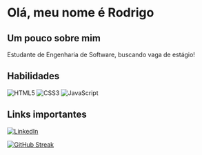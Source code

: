 # Olá, meu nome é Rodrigo


## Um pouco sobre mim

Estudante de Engenharia de Software, buscando vaga de estágio!


## Habilidades

![HTML5](https://img.shields.io/badge/HTML5-E34F26?style=for-the-badge&logo=html5&logoColor=white)
![CSS3](https://img.shields.io/badge/CSS3-1572B6?style=for-the-badge&logo=css3&logoColor=white)
![JavaScript](https://img.shields.io/badge/JavaScript-F7DF1E?style=for-the-badge&logo=javascript&logoColor=black)

## Links importantes

[![LinkedIn](https://img.shields.io/badge/LinkedIn-0077B5?style=for-the-badge&logo=linkedin&logoColor=white)](https://www.linkedin.com/in/rodrigodesousapereira/)

[![GitHub Streak](https://streak-stats.demolab.com?user=Rod7z&theme=black-ice&locale=pt_BR&date_format=j%20M%5B%20Y%5D)](https://git.io/streak-stats)
